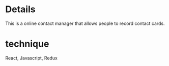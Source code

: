 # Details
This is a online contact manager that allows people to record contact cards.

# technique
React, Javascript, Redux

